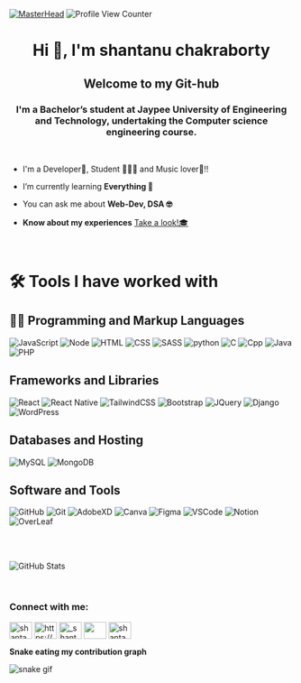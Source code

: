 [![MasterHead](https://user-images.githubusercontent.com/48784001/203785020-2b4826c1-7ddb-4de8-b65b-ebf6e04c5290.jpeg)](https://rishavchanda.io)
![Profile View Counter](https://komarev.com/ghpvc/?username=shantanu-chakraborty02)


<h1 align="center">Hi 👋, I'm shantanu chakraborty</h1>
<h2 align="center">Welcome to my Git-hub</h2>
<h3 align="center">I'm a Bachelor’s student at Jaypee University of Engineering and Technology, undertaking the Computer science engineering course. </h3>
<br>

- I'm a Developer🎯, Student 👨🏻‍🎓 and Music lover🎼!!

- I’m currently learning **Everything 🤭**

- You can ask me about **Web-Dev, DSA 🤓**

- **Know about my experiences** <a href="https://drive.google.com/file/d/1QIkG2hEAzocqzezPgDFFR4Ol147DK0GS/view?usp=sharing">Take a look!🎓</a>


<br>
  
<h1> 🛠️ Tools I have worked with</h1>

## 👨‍💻 Programming and Markup Languages

![JavaScript](https://img.shields.io/badge/JavaScript-323330?style=for-the-badge&logo=javascript&logoColor=F7DF1E)
![Node](https://img.shields.io/badge/Node.js-43853D?style=for-the-badge&logo=node.js&logoColor=white)
![HTML](https://img.shields.io/badge/HTML5-E34F26?style=for-the-badge&logo=html5&logoColor=white)
![CSS](https://img.shields.io/badge/CSS3-1572B6?style=for-the-badge&logo=css3&logoColor=white)
![SASS](https://img.shields.io/badge/Sass-CC6699?style=for-the-badge&logo=sass&logoColor=white)
![python](https://img.shields.io/badge/Python-14354C?style=for-the-badge&logo=python&logoColor=white)
![C](https://img.shields.io/badge/C-00599C?style=for-the-badge&logo=c&logoColor=white)
![Cpp](https://img.shields.io/badge/C%2B%2B-00599C?style=for-the-badge&logo=c%2B%2B&logoColor=white)
![Java](https://img.shields.io/badge/Java-ED8B00?style=for-the-badge&logo=java&logoColor=white)
![PHP](https://img.shields.io/badge/PHP-777BB4?style=for-the-badge&logo=php&logoColor=white)

## Frameworks and Libraries

![React](https://img.shields.io/badge/React-20232A?style=for-the-badge&logo=react&logoColor=61DAFB)
![React Native](https://img.shields.io/badge/React_Native-20232A?style=for-the-badge&logo=react&logoColor=61DAFB)
![TailwindCSS](https://img.shields.io/badge/Tailwind_CSS-38B2AC?style=for-the-badge&logo=tailwind-css&logoColor=white)
![Bootstrap](https://img.shields.io/badge/Bootstrap-563D7C?style=for-the-badge&logo=bootstrap&logoColor=white)
![JQuery](https://img.shields.io/badge/jQuery-0769AD?style=for-the-badge&logo=jquery&logoColor=white)
![Django](https://img.shields.io/badge/Django-092E20?style=for-the-badge&logo=django&logoColor=white)
![WordPress](https://img.shields.io/badge/Wordpress-21759B?style=for-the-badge&logo=wordpress&logoColor=white)

## Databases and Hosting

![MySQL](https://img.shields.io/badge/MySQL-00000F?style=for-the-badge&logo=mysql&logoColor=white)
![MongoDB](https://img.shields.io/badge/MongoDB-4EA94B?style=for-the-badge&logo=mongodb&logoColor=white)

## Software and Tools

![GitHub](https://img.shields.io/badge/GitHub-100000?style=for-the-badge&logo=github&logoColor=white)
![Git](https://img.shields.io/badge/GIT-E44C30?style=for-the-badge&logo=git&logoColor=white)
![AdobeXD](https://img.shields.io/badge/Adobe%20XD-470137?style=for-the-badge&logo=Adobe%20XD&logoColor=#FF61F6)
![Canva](https://img.shields.io/badge/Canva-%2300C4CC.svg?&style=for-the-badge&logo=Canva&logoColor=white)
![Figma](https://img.shields.io/badge/Figma-F24E1E?style=for-the-badge&logo=figma&logoColor=white)
![VSCode](https://img.shields.io/badge/Visual_Studio_Code-0078D4?style=for-the-badge&logo=visual%20studio%20code&logoColor=white)
![Notion](https://img.shields.io/badge/Notion-000000?style=for-the-badge&logo=notion&logoColor=white)
![OverLeaf](https://img.shields.io/badge/Overleaf-47A141?style=for-the-badge&logo=Overleaf&logoColor=white)


<br>
<br>


![GitHub Stats](https://github-readme-stats.vercel.app/api?username=shantanu-chakraborty02&theme=radical)


<br>


<h3 align="left">Connect with me:</h3>
<p align="left">
 
<a href="mailto:Shantanuch02@gmail.com" target="blank"><img align="center" src="https://cdn-icons-png.flaticon.com/128/5968/5968534.png" alt="shantanuch02@gmail.com" height="30" width="40" /></a>
<a href="https://www.linkedin.com/in/shantanu-chakraborty-4165b5200/" target="_blank"><img align="center" src="https://img.icons8.com/color/2x/linkedin-circled--v3.png" alt="https://www.linkedin.com/in/shantanu-chakraborty-4165b5200/" height="30" width="40" /></a>
<a href="https://instagram.com/_shantanu_02_" target="blank"><img align="center" src="https://cdn-icons-png.flaticon.com/128/1384/1384063.png" alt="_shantanu_02_" height="30" width="40" /></a>
<a href="https://wa.me/+916263628382" target="blank"><img align="center" src="https://cdn-icons-png.flaticon.com/512/220/220236.png" height="30" width="40"/></a>
<a href="https://www.leetcode.com/shantanu_ch02" target="blank"><img align="center" src="https://upload.wikimedia.org/wikipedia/commons/thumb/a/ab/LeetCode_logo_white_no_text.svg/1734px-LeetCode_logo_white_no_text.svg.png" alt="shantanu_ch02" height="30" width="40" /></a>

  
  
**Snake eating my contribution graph**
  
![snake gif](https://github.com/YOUR_USERNAME/YOUR_USERNAME/blob/output/github-contribution-grid-snake.gif)
